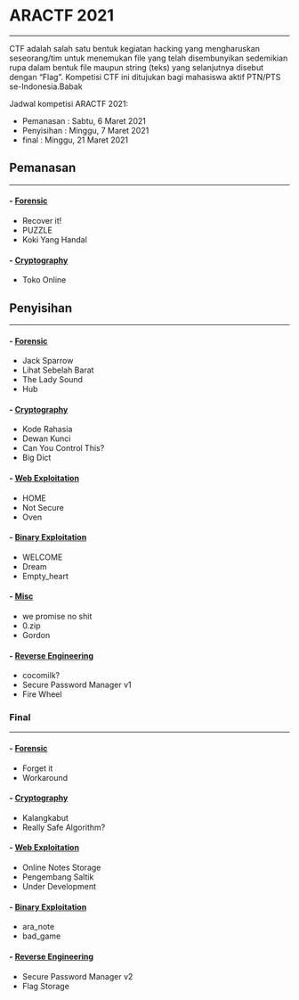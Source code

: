 # ARACTF 2021 
---
CTF adalah salah satu bentuk kegiatan hacking yang mengharuskan seseorang/tim untuk menemukan file yang telah disembunyikan sedemikian rupa dalam bentuk file maupun string (teks) yang selanjutnya disebut dengan “Flag”. Kompetisi CTF ini ditujukan bagi mahasiswa aktif PTN/PTS se-Indonesia.Babak

Jadwal kompetisi ARACTF 2021:
- Pemanasan : Sabtu, 6 Maret 2021
- Penyisihan : Minggu, 7 Maret 2021
- final : Minggu, 21 Maret 2021
## Pemanasan
---
#### - [Forensic](Pemanasan/Forensic)
- Recover it!
- PUZZLE
- Koki Yang Handal
#### - [Cryptography](Pemanasan/Cryptography)
- Toko Online

## Penyisihan
---
#### - [Forensic](Penyisihan/Forensic)
- Jack Sparrow
- Lihat Sebelah Barat
- The Lady Sound
- Hub
#### - [Cryptography](Penyisihan/Cryptography)
- Kode Rahasia
- Dewan Kunci
- Can You Control This?
- Big Dict
#### - [Web Exploitation](Penyisihan/Web-Exploitation)
- HOME
- Not Secure
- Oven
#### - [Binary Exploitation](Penyisihan/Binary-Exploitation)
- WELCOME
- Dream
- Empty_heart
#### - [Misc](Penyisihan/Misc)
- we promise no shit
- 0.zip
- Gordon
#### - [Reverse Engineering](Penyisihan/Reverse-Engineering)
- cocomilk?
- Secure Password Manager v1
- Fire Wheel
### Final
---
#### - [Forensic](Final/Forensic)
- Forget it
- Workaround
#### - [Cryptography](Final/Cryptography)
- Kalangkabut
- Really Safe Algorithm?
#### - [Web Exploitation](Final/Web-Exploitation)
- Online Notes Storage
- Pengembang Saltik
- Under Development
#### - [Binary Exploitation](Final/Binary-Exploitation)
- ara_note
- bad_game
#### - [Reverse Engineering](Final/Reverse-Engineering)
- Secure Password Manager v2
- Flag Storage